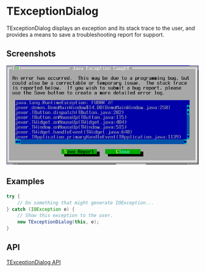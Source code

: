 TExceptionDialog
================

TExceptionDialog displays an exception and its stack trace to the
user, and provides a means to save a troubleshooting report for
support.

Screenshots
-----------

![exceptiondialog_1](uploads/99bfb6138eaa079c51a5234ff93ef572/exceptiondialog_1.png)

Examples
--------

```Java
try {
    // Do something that might generate IOException...
} catch (IOException e) {
    // Show this exception to the user.
    new TExceptionDialog(this, e);
}
```

API
---

[TExceptionDialog API](https://jexer.sourceforge.io/apidocs/api/jexer/TExceptionDialog.html)

